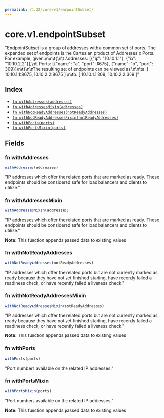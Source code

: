 ```yaml
---
permalink: /1.32/core/v1/endpointSubset/
---
```


# core.v1.endpointSubset

"EndpointSubset is a group of addresses with a common set of ports. The expanded set of endpoints is the Cartesian product of Addresses x Ports. For example, given:\n\n\t{\n\t  Addresses: [{\"ip\": \"10.10.1.1\"}, {\"ip\": \"10.10.2.2\"}],\n\t  Ports:     [{\"name\": \"a\", \"port\": 8675}, {\"name\": \"b\", \"port\": 309}]\n\t}\n\nThe resulting set of endpoints can be viewed as:\n\n\ta: [ 10.10.1.1:8675, 10.10.2.2:8675 ],\n\tb: [ 10.10.1.1:309, 10.10.2.2:309 ]"

## Index

* [`fn withAddresses(addresses)`](#fn-withaddresses)
* [`fn withAddressesMixin(addresses)`](#fn-withaddressesmixin)
* [`fn withNotReadyAddresses(notReadyAddresses)`](#fn-withnotreadyaddresses)
* [`fn withNotReadyAddressesMixin(notReadyAddresses)`](#fn-withnotreadyaddressesmixin)
* [`fn withPorts(ports)`](#fn-withports)
* [`fn withPortsMixin(ports)`](#fn-withportsmixin)

## Fields

### fn withAddresses

```ts
withAddresses(addresses)
```

"IP addresses which offer the related ports that are marked as ready. These endpoints should be considered safe for load balancers and clients to utilize."

### fn withAddressesMixin

```ts
withAddressesMixin(addresses)
```

"IP addresses which offer the related ports that are marked as ready. These endpoints should be considered safe for load balancers and clients to utilize."

**Note:** This function appends passed data to existing values

### fn withNotReadyAddresses

```ts
withNotReadyAddresses(notReadyAddresses)
```

"IP addresses which offer the related ports but are not currently marked as ready because they have not yet finished starting, have recently failed a readiness check, or have recently failed a liveness check."

### fn withNotReadyAddressesMixin

```ts
withNotReadyAddressesMixin(notReadyAddresses)
```

"IP addresses which offer the related ports but are not currently marked as ready because they have not yet finished starting, have recently failed a readiness check, or have recently failed a liveness check."

**Note:** This function appends passed data to existing values

### fn withPorts

```ts
withPorts(ports)
```

"Port numbers available on the related IP addresses."

### fn withPortsMixin

```ts
withPortsMixin(ports)
```

"Port numbers available on the related IP addresses."

**Note:** This function appends passed data to existing values